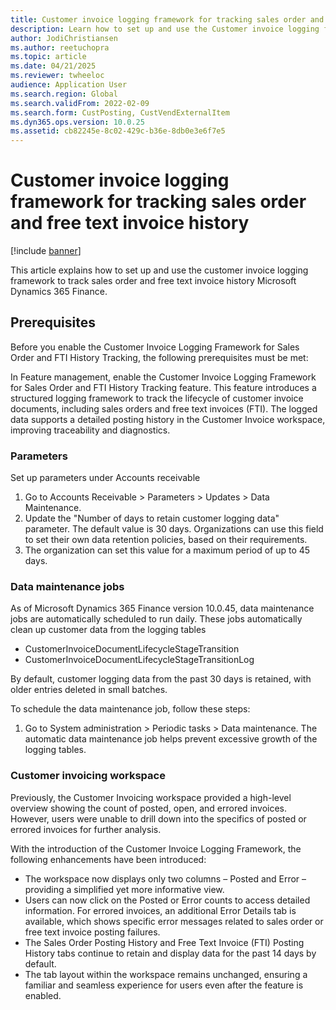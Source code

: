 ```yaml
---
title: Customer invoice logging framework for tracking sales order and free text invoice history 
description: Learn how to set up and use the Customer invoice logging framework to track sales order and free text invoice history Microsoft Dynamics 365 Finance. 
author: JodiChristiansen
ms.author: reetuchopra
ms.topic: article
ms.date: 04/21/2025
ms.reviewer: twheeloc
audience: Application User
ms.search.region: Global
ms.search.validFrom: 2022-02-09
ms.search.form: CustPosting, CustVendExternalItem
ms.dyn365.ops.version: 10.0.25
ms.assetid: cb82245e-8c02-429c-b36e-8db0e3e6f7e5
---
```


# Customer invoice logging framework for tracking sales order and free text invoice history 

[!include [banner](../includes/banner.md)]

This article explains how to set up and use the customer invoice logging framework to track sales order and free text invoice history Microsoft Dynamics 365 Finance. 

## Prerequisites
Before you enable the Customer Invoice Logging Framework for Sales Order and FTI History Tracking, the following prerequisites must be met:

In Feature management, enable the Customer Invoice Logging Framework for Sales Order and FTI History Tracking feature. This feature introduces a structured logging framework to track the lifecycle of customer 
invoice documents, including sales orders and free text invoices (FTI). The logged data supports a detailed posting history in the Customer Invoice workspace, improving traceability and diagnostics. 

### Parameters
Set up parameters under Accounts receivable
1.	Go to Accounts Receivable > Parameters > Updates > Data Maintenance.
2.	Update the "Number of days to retain customer logging data" parameter. The default value is 30 days. Organizations can use this field to set their own data retention policies, based on their requirements. 
3.	The organization can set this value for a maximum period of up to 45 days.

### Data maintenance jobs 
As of Microsoft Dynamics 365 Finance version 10.0.45, data maintenance jobs are automatically scheduled to run daily. These jobs automatically clean up customer data from the logging tables 
 - CustomerInvoiceDocumentLifecycleStageTransition
 - CustomerInvoiceDocumentLifecycleStageTransitionLog

By default, customer logging data from the past 30 days is retained, with older entries deleted in small batches.

To schedule the data maintenance job, follow these steps:
1.	Go to System administration > Periodic tasks > Data maintenance.
The automatic data maintenance job helps prevent excessive growth of the logging tables. 

### Customer invoicing workspace
Previously, the Customer Invoicing workspace provided a high-level overview showing the count of posted, open, and errored invoices. However, users were unable to drill down into the specifics of posted or 
errored invoices for further analysis.

With the introduction of the Customer Invoice Logging Framework, the following enhancements have been introduced:
 - The workspace now displays only two columns – Posted and Error – providing a simplified yet more informative view.
 - Users can now click on the Posted or Error counts to access detailed information. For errored invoices, an additional Error Details tab is available, which shows specific error messages related to sales order or
 free text invoice posting failures.
 - The Sales Order Posting History and Free Text Invoice (FTI) Posting History tabs continue to retain and display data for the past 14 days by default.
 - The tab layout within the workspace remains unchanged, ensuring a familiar and seamless experience for users even after the feature is enabled.


